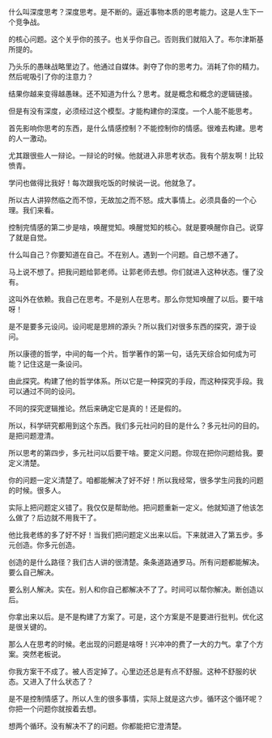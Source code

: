 什么叫深度思考？深度思考。是不断的。逼近事物本质的思考能力。这是人生下一个竞争战。

的核心问题。这个关乎你的孩子。也关乎你自己。否则我们就陷入了。布尔津斯基所提的。

乃头乐的愚昧战略里边了。他通过自媒体。剥夺了你的思考力。消耗了你的精力。然后呢吸引了你的注意力？

结果你越来变得越愚昧。还不知道为什么？思考。就是概念和概念的逻辑链接。

但是有没有深度，必须经过这个模型。才能构建你的深度。一个人能不能思考。

首先影响你思考的东西，是什么情感控制？不能控制你的情感。很难去构建。思考的人一激动。

尤其跟很些人一辩论。一辩论的时候。他就进入非思考状态。我有个朋友啊！比较愤青。

学问也做得比我好！每次跟我吃饭的时候说一说。他就急了。

所以古人讲猝然临之而不惊，无故加之而不怒。成大事情上。必须具备的一个心理。我们来看。

控制完情感的第二步是啥，唤醒觉知。唤醒觉知的核心。就是要唤醒你自己。说穿了就是自觉。

什么叫自己？你要知道在自己。不在别人。遇到一个问题。自己想不通了。

马上说不想了。把我问题给郭老师。让郭老师去想。你们就进入这种状态。懂了没有。

这叫外在依赖。我自己在思考。不是别人在思考。那么你觉知唤醒了以后。要干啥呀！

是不是要多元设问。设问呢是思辨的源头？所以我们对很多东西的探究，源于设问。

所以康德的哲学，中间的每一个片。哲学著作的第一句，话先天综合如何成为可能？记住这是一条设问。

由此探究。构建了他的哲学体系。所以它是一种探究的手段，而这种探究手段。我可以通过不同的设问。

不同的探究逻辑推论。然后来确定它是真的！还是假的。

所以，科学研究都用到这个东西。我们多元社问的目的是什么？多元社问的目的。是把问题澄清。

所以思考的第四步，多元社问以后要干啥。要定义问题。你现在把你问题给我。要定义清楚。

你的问题一定义清楚了。咱都能解决了好不好！所以我经常，很多学生问我的问题的时候。很多人。

实际上把问题定义错了。我仅仅是帮助他。把问题重新一定义。他就知道了他该怎么做了？后边就不用我干了。

他比我老练的多了好不好！当我们把问题定义出来以后。下来就进入了第五步。多元创造。你多元创造。

创造的是什么路径？我们古人讲的很清楚。条条道路通罗马。所有问题都能解决。要么自己解决。

要么别人解决。实在。别人和你自己都解决不了了。时间可以帮你解决。断创造以后。

你拿出来以后。是不是构建了方案了。可是，这个方案是不是要进行批判。优化这是很关键的。

那么人在思考的时候。老出现的问题是啥呀！兴冲冲的费了一大的力气。拿了个方案。突然老板说。

你我方案干不成了。被人否定掉了。心里边还总是有点不舒服。这种不舒服的状态。又进入了什么状态了？

是不是控制情感了。所以人生的很多事情，实际上就是这六步。循环这个循环呢？你把一个问题你就按着去想。

想两个循环。没有解决不了的问题。你都能把它澄清楚。